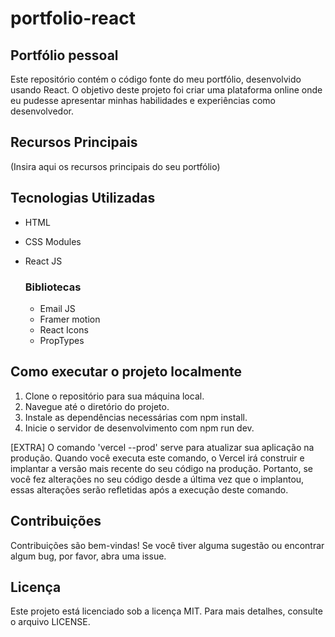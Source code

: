 # portfolio-react

## Portfólio pessoal

Este repositório contém o código fonte do meu portfólio, desenvolvido usando React. O objetivo deste projeto foi criar uma plataforma online onde eu pudesse apresentar minhas habilidades e experiências como desenvolvedor.

## Recursos Principais
(Insira aqui os recursos principais do seu portfólio)

## Tecnologias Utilizadas
- HTML
- CSS Modules
- React JS

  ### Bibliotecas
  - Email JS
  - Framer motion
  - React Icons
  - PropTypes
  
## Como executar o projeto localmente

1. Clone o repositório para sua máquina local.
2. Navegue até o diretório do projeto.
3. Instale as dependências necessárias com npm install.
4. Inicie o servidor de desenvolvimento com npm run dev.

[EXTRA] O comando 'vercel --prod' serve para atualizar sua aplicação na produção. Quando você executa este comando, o Vercel irá construir e implantar a versão mais recente do seu código na produção. Portanto, se você fez alterações no seu código desde a última vez que o implantou, essas alterações serão refletidas após a execução deste comando.

## Contribuições
Contribuições são bem-vindas! Se você tiver alguma sugestão ou encontrar algum bug, por favor, abra uma issue.

## Licença
Este projeto está licenciado sob a licença MIT. Para mais detalhes, consulte o arquivo LICENSE.

